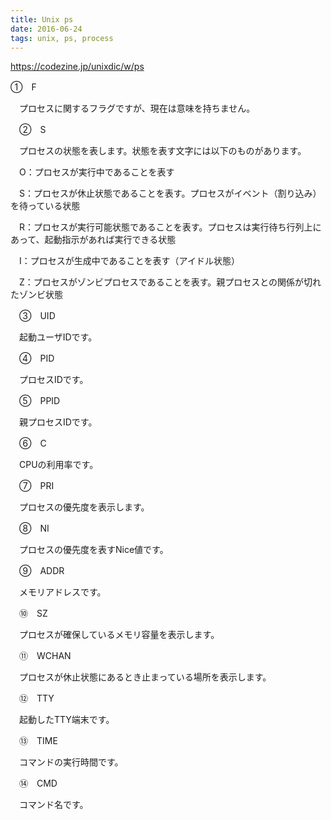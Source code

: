 ```yaml
---
title: Unix ps
date: 2016-06-24
tags: unix, ps, process
---
```


<https://codezine.jp/unixdic/w/ps>


①　F

　プロセスに関するフラグですが、現在は意味を持ちません。

　②　S

　プロセスの状態を表します。状態を表す文字には以下のものがあります。

　O：プロセスが実行中であることを表す

　S：プロセスが休止状態であることを表す。プロセスがイベント（割り込み）を待っている状態

　R：プロセスが実行可能状態であることを表す。プロセスは実行待ち行列上にあって、起動指示があれば実行できる状態

　I：プロセスが生成中であることを表す（アイドル状態）

　Z：プロセスがゾンビプロセスであることを表す。親プロセスとの関係が切れたゾンビ状態

　③　UID

　起動ユーザIDです。

　④　PID

　プロセスIDです。

　⑤　PPID

　親プロセスIDです。

　⑥　C

　CPUの利用率です。

　⑦　PRI

　プロセスの優先度を表示します。

　⑧　NI

　プロセスの優先度を表すNice値です。

　⑨　ADDR

　メモリアドレスです。

　⑩　SZ

　プロセスが確保しているメモリ容量を表示します。

　⑪　WCHAN

　プロセスが休止状態にあるとき止まっている場所を表示します。

　⑫　TTY

　起動したTTY端末です。

　⑬　TIME

　コマンドの実行時間です。

　⑭　CMD

　コマンド名です。
